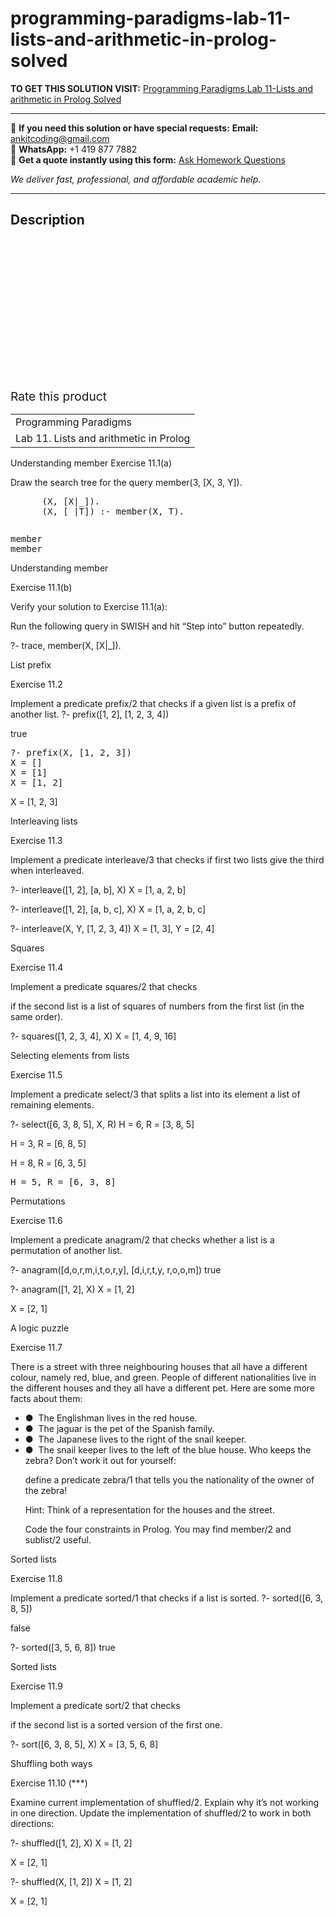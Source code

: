 # programming-paradigms-lab-11-lists-and-arithmetic-in-prolog-solved
**TO GET THIS SOLUTION VISIT:** [Programming Paradigms Lab 11-Lists and arithmetic in Prolog Solved](https://www.ankitcodinghub.com/product/programming-paradigms-lab-11-lists-and-arithmetic-in-prolog-solved/)


---

📩 **If you need this solution or have special requests:** **Email:** ankitcoding@gmail.com  
📱 **WhatsApp:** +1 419 877 7882  
📄 **Get a quote instantly using this form:** [Ask Homework Questions](https://www.ankitcodinghub.com/services/ask-homework-questions/)

*We deliver fast, professional, and affordable academic help.*

---

<h2>Description</h2>



<div class="kk-star-ratings kksr-auto kksr-align-center kksr-valign-top" data-payload="{&quot;align&quot;:&quot;center&quot;,&quot;id&quot;:&quot;100219&quot;,&quot;slug&quot;:&quot;default&quot;,&quot;valign&quot;:&quot;top&quot;,&quot;ignore&quot;:&quot;&quot;,&quot;reference&quot;:&quot;auto&quot;,&quot;class&quot;:&quot;&quot;,&quot;count&quot;:&quot;0&quot;,&quot;legendonly&quot;:&quot;&quot;,&quot;readonly&quot;:&quot;&quot;,&quot;score&quot;:&quot;0&quot;,&quot;starsonly&quot;:&quot;&quot;,&quot;best&quot;:&quot;5&quot;,&quot;gap&quot;:&quot;4&quot;,&quot;greet&quot;:&quot;Rate this product&quot;,&quot;legend&quot;:&quot;0\/5 - (0 votes)&quot;,&quot;size&quot;:&quot;24&quot;,&quot;title&quot;:&quot;Programming Paradigms Lab 11-Lists and arithmetic in Prolog Solved&quot;,&quot;width&quot;:&quot;0&quot;,&quot;_legend&quot;:&quot;{score}\/{best} - ({count} {votes})&quot;,&quot;font_factor&quot;:&quot;1.25&quot;}">

<div class="kksr-stars">

<div class="kksr-stars-inactive">
            <div class="kksr-star" data-star="1" style="padding-right: 4px">


<div class="kksr-icon" style="width: 24px; height: 24px;"></div>
        </div>
            <div class="kksr-star" data-star="2" style="padding-right: 4px">


<div class="kksr-icon" style="width: 24px; height: 24px;"></div>
        </div>
            <div class="kksr-star" data-star="3" style="padding-right: 4px">


<div class="kksr-icon" style="width: 24px; height: 24px;"></div>
        </div>
            <div class="kksr-star" data-star="4" style="padding-right: 4px">


<div class="kksr-icon" style="width: 24px; height: 24px;"></div>
        </div>
            <div class="kksr-star" data-star="5" style="padding-right: 4px">


<div class="kksr-icon" style="width: 24px; height: 24px;"></div>
        </div>
    </div>

<div class="kksr-stars-active" style="width: 0px;">
            <div class="kksr-star" style="padding-right: 4px">


<div class="kksr-icon" style="width: 24px; height: 24px;"></div>
        </div>
            <div class="kksr-star" style="padding-right: 4px">


<div class="kksr-icon" style="width: 24px; height: 24px;"></div>
        </div>
            <div class="kksr-star" style="padding-right: 4px">


<div class="kksr-icon" style="width: 24px; height: 24px;"></div>
        </div>
            <div class="kksr-star" style="padding-right: 4px">


<div class="kksr-icon" style="width: 24px; height: 24px;"></div>
        </div>
            <div class="kksr-star" style="padding-right: 4px">


<div class="kksr-icon" style="width: 24px; height: 24px;"></div>
        </div>
    </div>
</div>


<div class="kksr-legend" style="font-size: 19.2px;">
            <span class="kksr-muted">Rate this product</span>
    </div>
    </div>
<div class="page" title="Page 1">
<table>
<tbody>
<tr>
<td>
<div class="layoutArea">
<div class="column">
Programming Paradigms

</div>
</div>
</td>
</tr>
<tr>
<td>
<div class="layoutArea">
<div class="column">
Lab 11. Lists and arithmetic in Prolog

</div>
</div>
</td>
</tr>
</tbody>
</table>
</div>
<div class="page" title="Page 2">
<div class="section">
<div class="layoutArea">
<div class="column">
Understanding member Exercise 11.1(a)

Draw the search tree for the query member(3, [X, 3, Y]).

<pre>      (X, [X|_]).
      (X, [_|T]) :- member(X, T).
</pre>
</div>
</div>
<div class="layoutArea">
<div class="column">
<pre>member
member
</pre>
</div>
</div>
</div>
</div>
<div class="page" title="Page 3">
<div class="section">
<div class="layoutArea">
<div class="column">
Understanding member

Exercise 11.1(b)

Verify your solution to Exercise 11.1(a):

Run the following query in SWISH and hit “Step into” button repeatedly.

?- trace, member(X, [X|_]).

</div>
</div>
</div>
</div>
<div class="page" title="Page 4">
<div class="section">
<div class="layoutArea">
<div class="column">
List prefix

Exercise 11.2

Implement a predicate prefix/2 that checks if a given list is a prefix of another list. ?- prefix([1, 2], [1, 2, 3, 4])

true

<pre>?- prefix(X, [1, 2, 3])
X = []
X = [1]
X = [1, 2]
</pre>
X = [1, 2, 3]

</div>
</div>
</div>
</div>
<div class="page" title="Page 5">
<div class="section">
<div class="layoutArea">
<div class="column">
Interleaving lists

Exercise 11.3

Implement a predicate interleave/3 that checks if first two lists give the third when interleaved.

?- interleave([1, 2], [a, b], X) X = [1, a, 2, b]

?- interleave([1, 2], [a, b, c], X) X = [1, a, 2, b, c]

?- interleave(X, Y, [1, 2, 3, 4]) X = [1, 3], Y = [2, 4]

</div>
</div>
</div>
</div>
<div class="page" title="Page 6">
<div class="section">
<div class="layoutArea">
<div class="column">
Squares

Exercise 11.4

Implement a predicate squares/2 that checks

if the second list is a list of squares of numbers from the first list (in the same order).

?- squares([1, 2, 3, 4], X) X = [1, 4, 9, 16]

</div>
</div>
</div>
</div>
<div class="page" title="Page 7">
<div class="section">
<div class="layoutArea">
<div class="column">
Selecting elements from lists

Exercise 11.5

Implement a predicate select/3 that splits a list into its element a list of remaining elements.

?- select([6, 3, 8, 5], X, R) H = 6, R = [3, 8, 5]

H = 3, R = [6, 8, 5]

H = 8, R = [6, 3, 5]

<pre>H = 5, R = [6, 3, 8]
</pre>
</div>
</div>
</div>
</div>
<div class="page" title="Page 8">
<div class="section">
<div class="layoutArea">
<div class="column">
Permutations

Exercise 11.6

Implement a predicate anagram/2 that checks whether a list is a permutation of another list.

?- anagram([d,o,r,m,i,t,o,r,y], [d,i,r,t,y, r,o,o,m]) true

?- anagram([1, 2], X) X = [1, 2]

X = [2, 1]

</div>
</div>
</div>
</div>
<div class="page" title="Page 9">
<div class="section">
<div class="layoutArea">
<div class="column">
A logic puzzle

Exercise 11.7

There is a street with three neighbouring houses that all have a different colour, namely red, blue, and green. People of different nationalities live in the different houses and they all have a different pet. Here are some more facts about them:

<ul>
<li>● &nbsp;The Englishman lives in the red house.</li>
<li>● &nbsp;The jaguar is the pet of the Spanish family.</li>
<li>● &nbsp;The Japanese lives to the right of the snail keeper.</li>
<li>● &nbsp;The snail keeper lives to the left of the blue house.
Who keeps the zebra? Don’t work it out for yourself:

define a predicate zebra/1 that tells you the nationality of the owner of the zebra!

Hint: Think of a representation for the houses and the street.

Code the four constraints in Prolog. You may find member/2 and sublist/2 useful.
</li>
</ul>
</div>
</div>
</div>
</div>
<div class="page" title="Page 10">
<div class="section">
<div class="layoutArea">
<div class="column">
Sorted lists

Exercise 11.8

Implement a predicate sorted/1 that checks if a list is sorted. ?- sorted([6, 3, 8, 5])

false

?- sorted([3, 5, 6, 8]) true

</div>
</div>
</div>
</div>
<div class="page" title="Page 11">
<div class="section">
<div class="layoutArea">
<div class="column">
Sorted lists

Exercise 11.9

Implement a predicate sort/2 that checks

if the second list is a sorted version of the first one.

?- sort([6, 3, 8, 5], X) X = [3, 5, 6, 8]

</div>
</div>
</div>
</div>
<div class="page" title="Page 12">
<div class="section">
<div class="layoutArea">
<div class="column">
Shuffling both ways

Exercise 11.10 (***)

Examine current implementation of shuffled/2. Explain why it’s not working in one direction. Update the implementation of shuffled/2 to work in both directions:

?- shuffled([1, 2], X) X = [1, 2]

X = [2, 1]

?- shuffled(X, [1, 2]) X = [1, 2]

X = [2, 1]

</div>
</div>
</div>
</div>
